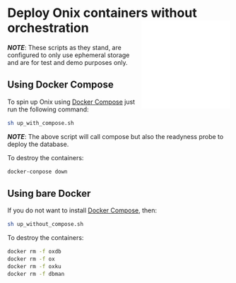 # Deploy Onix containers without orchestration <img src="../../../docs/pics/ox.png" width="200" height="200" align="right">

***NOTE***: These scripts as they stand, are configured to only use ephemeral storage and are  for test and demo purposes only.

## Using Docker Compose

To spin up Onix using [Docker Compose](https://docs.docker.com/compose/) just run the following command:

```bash
sh up_with_compose.sh
```

***NOTE***: The above script will call compose but also the readyness probe to deploy the database.

To destroy the containers:

```bash
docker-conpose down
```

## Using bare Docker

If you do not want to install [Docker Compose](https://docs.docker.com/compose/), then:

```bash
sh up_without_compose.sh
```

To destroy the containers:

```bash
docker rm -f oxdb
docker rm -f ox
docker rm -f oxku
docker rm -f dbman
```
